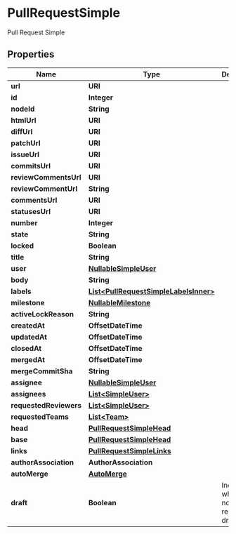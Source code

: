 

# PullRequestSimple

Pull Request Simple

## Properties

| Name | Type | Description | Notes |
|------------ | ------------- | ------------- | -------------|
|**url** | **URI** |  |  |
|**id** | **Integer** |  |  |
|**nodeId** | **String** |  |  |
|**htmlUrl** | **URI** |  |  |
|**diffUrl** | **URI** |  |  |
|**patchUrl** | **URI** |  |  |
|**issueUrl** | **URI** |  |  |
|**commitsUrl** | **URI** |  |  |
|**reviewCommentsUrl** | **URI** |  |  |
|**reviewCommentUrl** | **String** |  |  |
|**commentsUrl** | **URI** |  |  |
|**statusesUrl** | **URI** |  |  |
|**number** | **Integer** |  |  |
|**state** | **String** |  |  |
|**locked** | **Boolean** |  |  |
|**title** | **String** |  |  |
|**user** | [**NullableSimpleUser**](NullableSimpleUser.md) |  |  |
|**body** | **String** |  |  |
|**labels** | [**List&lt;PullRequestSimpleLabelsInner&gt;**](PullRequestSimpleLabelsInner.md) |  |  |
|**milestone** | [**NullableMilestone**](NullableMilestone.md) |  |  |
|**activeLockReason** | **String** |  |  [optional] |
|**createdAt** | **OffsetDateTime** |  |  |
|**updatedAt** | **OffsetDateTime** |  |  |
|**closedAt** | **OffsetDateTime** |  |  |
|**mergedAt** | **OffsetDateTime** |  |  |
|**mergeCommitSha** | **String** |  |  |
|**assignee** | [**NullableSimpleUser**](NullableSimpleUser.md) |  |  |
|**assignees** | [**List&lt;SimpleUser&gt;**](SimpleUser.md) |  |  [optional] |
|**requestedReviewers** | [**List&lt;SimpleUser&gt;**](SimpleUser.md) |  |  [optional] |
|**requestedTeams** | [**List&lt;Team&gt;**](Team.md) |  |  [optional] |
|**head** | [**PullRequestSimpleHead**](PullRequestSimpleHead.md) |  |  |
|**base** | [**PullRequestSimpleHead**](PullRequestSimpleHead.md) |  |  |
|**links** | [**PullRequestSimpleLinks**](PullRequestSimpleLinks.md) |  |  |
|**authorAssociation** | **AuthorAssociation** |  |  |
|**autoMerge** | [**AutoMerge**](AutoMerge.md) |  |  |
|**draft** | **Boolean** | Indicates whether or not the pull request is a draft. |  [optional] |



